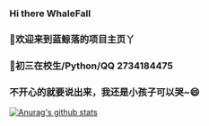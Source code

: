 ### Hi there WhaleFall
### 🤔欢迎来到蓝鲸落的项目主页丫
### 💬初三在校生/Python/QQ 2734184475
### 不开心的就要说出来，我还是小孩子可以哭~😄
[![Anurag's github stats](https://imgconvert.csdnimg.cn/aHR0cHM6Ly9naXRodWItcmVhZG1lLXN0YXRzLnZlcmNlbC5hcHAvYXBp?x-oss-process=image/format?username=AdminWhaleFall?theme=gruvbox,png)](https://github.com/anuraghazra/github-readme-stats)

<!--
**AdminWhaleFall/AdminWhaleFall** is a ✨ _special_ ✨ repository because its `README.md` (this file) appears on your GitHub profile.

Here are some ideas to get you started:

- 🔭 I’m currently working on ...
- 🌱 I’m currently learning ...
- 👯 I’m looking to collaborate on ...
- 🤔 I’m looking for help with ...
- 💬 Ask me about ...
- 📫 How to reach me: ...
- 😄 Pronouns: ...
- ⚡ Fun fact: ...
-->
